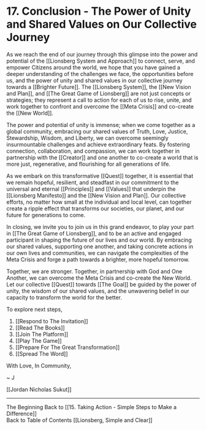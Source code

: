 # 17.  Conclusion - The Power of Unity and Shared Values on Our Collective Journey

As we reach the end of our journey through this glimpse into the power and potential of the [[Lionsberg System and Approach]] to connect, serve, and empower Citizens around the world, we hope that you have gained a deeper understanding of the challenges we face, the opportunities before us, and the power of unity and shared values in our collective journey towards a [[Brighter Future]]. The [[Lionsberg System]], the [[New Vision and Plan]], and [[The Great Game of Lionsberg]] are not just concepts or strategies; they represent a call to action for each of us to rise, unite, and work together to confront and overcome the [[Meta Crisis]] and co-create the [[New World]].

The power and potential of unity is immense; when we come together as a global community, embracing our shared values of Truth, Love, Justice, Stewardship, Wisdom, and Liberty, we can overcome seemingly insurmountable challenges and achieve extraordinary feats. By fostering connection, collaboration, and compassion, we can work together in partnership with the [[Creator]] and one another to co-create a world that is more just, regenerative, and flourishing for all generations of life.

As we embark on this transformative [[Quest]] together, it is essential that we remain hopeful, resilient, and steadfast in our commitment to the universal and eternal [[Principles]] and [[Values]] that underpin the [[Lionsberg Manifesto]] and the [[New Vision and Plan]]. Our collective efforts, no matter how small at the individual and local level, can together create a ripple effect that transforms our societies, our planet, and our future for generations to come. 

In closing, we invite you to join us in this grand endeavor, to play your part in [[The Great Game of Lionsberg]], and to be an active and engaged participant in shaping the future of our lives and our world. By embracing our shared values, supporting one another, and taking concrete actions in our own lives and communities, we can navigate the complexities of the Meta Crisis and forge a path towards a brighter, more hopeful tomorrow.

Together, we are stronger. Together, in partnership with God and One Another, we can overcome the Meta Crisis and co-create the New World. Let our collective [[Quest]] towards [[The Goal]] be guided by the power of unity, the wisdom of our shared values, and the unwavering belief in our capacity to transform the world for the better.  

To explore next steps, 

1. [[Respond to The Invitation]]  
2. [[Read The Books]]  
3. [[Join The Platform]]  
4. [[Play The Game]] 
5. [[Prepare For The Great Transformation]]  
6. [[Spread The Word]]  

With Love, In Community, 

~ J

[[Jordan Nicholas Sukut]]  


____
The Beginning 
Back to [[15.  Taking Action - Simple Steps to Make a Difference]]     
Back to Table of Contents [[Lionsberg, Simple and Clear]]  